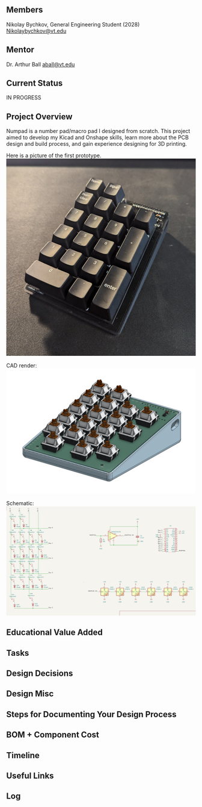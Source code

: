 ## Members
Nikolay Bychkov, General Engineering Student (2028)
Nikolaybychkov@vt.edu

## Mentor
Dr. Arthur Ball
aball@vt.edu

## Current Status
IN PROGRESS

## Project Overview

Numpad is a number pad/macro pad I designed from scratch. This project aimed to develop my Kicad and Onshape skills, learn more about the PCB design and build process, and gain experience designing for 3D printing. 

Here is a picture of the first prototype.
![alt text](<numpad v1 photo.jpg>)

CAD render:
![alt text](<Cad Render v1.png>)

Schematic:
![alt text](<PCB Schematic v1.png>)

## Educational Value Added



## Tasks

<!-- Your Text Here. You may work with your mentor on this later when they are assigned -->

## Design Decisions

<!-- Your Text Here. You may work with your mentor on this later when they are assigned -->

## Design Misc

<!-- Your Text Here. You may work with your mentor on this later when they are assigned -->

## Steps for Documenting Your Design Process

<!-- Your Text Here. You may work with your mentor on this later when they are assigned -->

## BOM + Component Cost

<!-- Your Text Here. You may work with your mentor on this later when they are assigned -->

## Timeline

<!-- Your Text Here. You may work with your mentor on this later when they are assigned -->

## Useful Links

<!-- Your Text Here. You may work with your mentor on this later when they are assigned -->

## Log

<!-- Your Text Here. You may work with your mentor on this later when they are assigned -->
